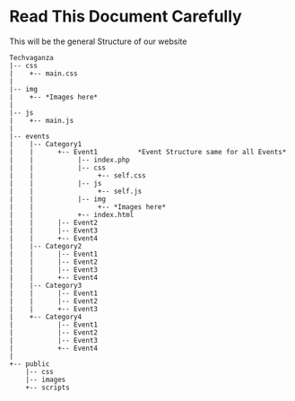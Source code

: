 # Read This Document Carefully 

This will be the general Structure of our website


	Techvaganza
	|-- css
	|    +-- main.css
	|
	|-- img
	|    +-- *Images here*
	|
	|-- js
	|    +-- main.js
	|
	|-- events
	|	 |-- Category1
	|	 |		+-- Event1          *Event Structure same for all Events*
	|	 |			 |-- index.php
	|	 |			 |-- css
	|	 |			 	  +-- self.css
	|	 |			 |-- js
	|	 |			 	  +-- self.js
	|	 |			 |-- img
	|	 |			 	  +-- *Images here*
	|	 |			 +-- index.html
	|	 |		|-- Event2
	|	 |		|-- Event3
	|	 |		+-- Event4
	|	 |-- Category2
	|	 |		|-- Event1
	|	 |		|-- Event2
	|	 |		|-- Event3
	|	 |		+-- Event4
	|	 |-- Category3
	|	 |		|-- Event1
	|	 |		|-- Event2
	|	 |		+-- Event3
	|	 +-- Category4
	|	 		|-- Event1
	|	 		|-- Event2
	|	 		|-- Event3
	|	 		+-- Event4
	|
	+-- public
		|-- css
		|-- images
		+-- scripts

